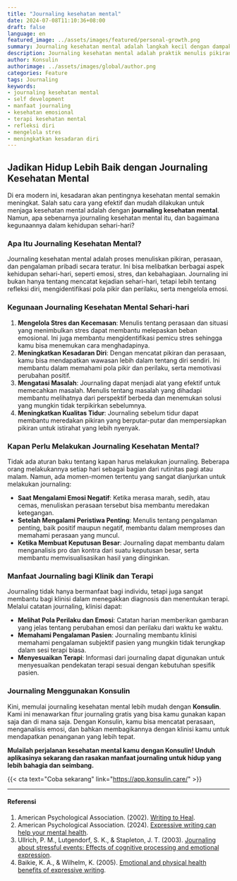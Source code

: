 ```yaml
---
title: "Journaling kesehatan mental"
date: 2024-07-08T11:10:36+08:00
draft: false
language: en
featured_image: ../assets/images/featured/personal-growth.png
summary: Journaling kesehatan mental adalah langkah kecil dengan dampak besar. Coba gratis journaling dengan Konsulin hari ini dan lihat perubahan positif dalam hidupmu.
description: Journaling kesehatan mental adalah praktik menulis pikiran dan perasaan secara teratur untuk mengelola stres, meningkatkan kesadaran diri, dan menyelesaikan masalah. Hal ini membantu klinisi dalam menegakkan diagnosis dan menyusun terapi yang efektif. Aplikasi Konsulin menawarkan platform gratis untuk memulai journaling kesehatan mental, memfasilitasi refleksi diri yang mendalam dan penanganan yang lebih baik dari masalah emosional.
author: Konsulin
authorimage: ../assets/images/global/author.png
categories: Feature
tags: Journaling
keywords:
- journaling kesehatan mental
- self development
- manfaat journaling
- kesehatan emosional
- terapi kesehatan mental
- refleksi diri
- mengelola stres
- meningkatkan kesadaran diri
---
```


## Jadikan Hidup Lebih Baik dengan Journaling Kesehatan Mental

Di era modern ini, kesadaran akan pentingnya kesehatan mental semakin meningkat. Salah satu cara yang efektif dan mudah dilakukan untuk menjaga kesehatan mental adalah dengan **journaling kesehatan mental**. Namun, apa sebenarnya journaling kesehatan mental itu, dan bagaimana kegunaannya dalam kehidupan sehari-hari?

### Apa Itu Journaling Kesehatan Mental?

Journaling kesehatan mental adalah proses menuliskan pikiran, perasaan, dan pengalaman pribadi secara teratur. Ini bisa melibatkan berbagai aspek kehidupan sehari-hari, seperti emosi, stres, dan kebahagiaan. Journaling ini bukan hanya tentang mencatat kejadian sehari-hari, tetapi lebih tentang refleksi diri, mengidentifikasi pola pikir dan perilaku, serta mengelola emosi.

### Kegunaan Journaling Kesehatan Mental Sehari-hari

1. **Mengelola Stres dan Kecemasan**: Menulis tentang perasaan dan situasi yang menimbulkan stres dapat membantu melepaskan beban emosional. Ini juga membantu mengidentifikasi pemicu stres sehingga kamu bisa menemukan cara menghadapinya.
2. **Meningkatkan Kesadaran Diri**: Dengan mencatat pikiran dan perasaan, kamu bisa mendapatkan wawasan lebih dalam tentang diri sendiri. Ini membantu dalam memahami pola pikir dan perilaku, serta memotivasi perubahan positif.
3. **Mengatasi Masalah**: Journaling dapat menjadi alat yang efektif untuk memecahkan masalah. Menulis tentang masalah yang dihadapi membantu melihatnya dari perspektif berbeda dan menemukan solusi yang mungkin tidak terpikirkan sebelumnya.
4. **Meningkatkan Kualitas Tidur**: Journaling sebelum tidur dapat membantu meredakan pikiran yang berputar-putar dan mempersiapkan pikiran untuk istirahat yang lebih nyenyak.

### Kapan Perlu Melakukan Journaling Kesehatan Mental?

Tidak ada aturan baku tentang kapan harus melakukan journaling. Beberapa orang melakukannya setiap hari sebagai bagian dari rutinitas pagi atau malam. Namun, ada momen-momen tertentu yang sangat dianjurkan untuk melakukan journaling:

- **Saat Mengalami Emosi Negatif**: Ketika merasa marah, sedih, atau cemas, menuliskan perasaan tersebut bisa membantu meredakan ketegangan.
- **Setelah Mengalami Peristiwa Penting**: Menulis tentang pengalaman penting, baik positif maupun negatif, membantu dalam memproses dan memahami perasaan yang muncul.
- **Ketika Membuat Keputusan Besar**: Journaling dapat membantu dalam menganalisis pro dan kontra dari suatu keputusan besar, serta membantu memvisualisasikan hasil yang diinginkan.

### Manfaat Journaling bagi Klinik dan Terapi

Journaling tidak hanya bermanfaat bagi individu, tetapi juga sangat membantu bagi klinisi dalam menegakkan diagnosis dan menentukan terapi. Melalui catatan journaling, klinisi dapat:

- **Melihat Pola Perilaku dan Emosi**: Catatan harian memberikan gambaran yang jelas tentang perubahan emosi dan perilaku dari waktu ke waktu.
- **Memahami Pengalaman Pasien**: Journaling membantu klinisi memahami pengalaman subjektif pasien yang mungkin tidak terungkap dalam sesi terapi biasa.
- **Menyesuaikan Terapi**: Informasi dari journaling dapat digunakan untuk menyesuaikan pendekatan terapi sesuai dengan kebutuhan spesifik pasien.

### Journaling Menggunakan Konsulin

Kini, memulai journaling kesehatan mental lebih mudah dengan **Konsulin**. Kami ini menawarkan fitur journaling gratis yang bisa kamu gunakan kapan saja dan di mana saja. Dengan Konsulin, kamu bisa mencatat perasaan, menganalisis emosi, dan bahkan membagikannya dengan klinisi kamu untuk mendapatkan penanganan yang lebih tepat.

**Mulailah perjalanan kesehatan mental kamu dengan Konsulin! Unduh aplikasinya sekarang dan rasakan manfaat journaling untuk hidup yang lebih bahagia dan seimbang.**

{{< cta text="Coba sekarang" link="https://app.konsulin.care/" >}}

---

#### Referensi

1. American Psychological Association. (2002). [Writing to Heal](https://www.apa.org/monitor/jun02/writing).
1. American Psychological Association. (2024). [Expressive writing can help your mental health](https://www.apa.org/news/podcasts/speaking-of-psychology/expressive-writing).
1. Ullrich, P. M., Lutgendorf, S. K., & Stapleton, J. T. (2003). [Journaling about stressful events: Effects of cognitive processing and emotional expression](https://link.springer.com/article/10.1207/s15324796abm2403_10).
1. Baikie, K. A., & Wilhelm, K. (2005). [Emotional and physical health benefits of expressive writing](https://www.cambridge.org/core/journals/advances-in-psychiatric-treatment/article/emotionaland-physical-health-benefits-of-expressivewriting/ED2976A61F5DE56B46F07A1CE9EA9F9F).
